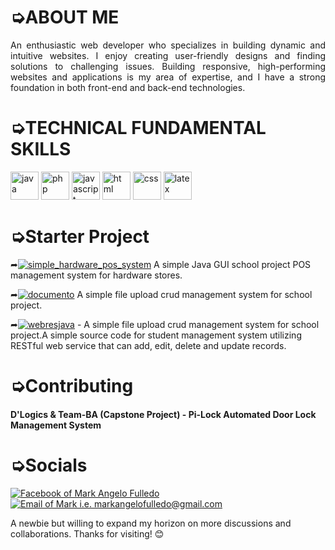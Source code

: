 <h1>➭ABOUT ME</h1>

<div align="justify">
An enthusiastic web developer who specializes in building dynamic and intuitive websites. I enjoy creating user-friendly designs and finding solutions to challenging issues. Building responsive, high-performing websites and applications is my area of expertise, and I have a strong foundation in both front-end and back-end technologies. 
</div>

<h1>➭TECHNICAL FUNDAMENTAL SKILLS</h1>
<p align="left">
<img src="https://cdn.jsdelivr.net/gh/devicons/devicon@latest/icons/java/java-original.svg" alt="java" width="45" height="45"/>
<img src="https://cdn.jsdelivr.net/gh/devicons/devicon@latest/icons/php/php-original.svg" alt="php" width="45" height="45"/>
<img src="https://cdn.jsdelivr.net/gh/devicons/devicon@latest/icons/javascript/javascript-original.svg" alt="javascript" width="45" height="45"/>
<img src="https://cdn.jsdelivr.net/gh/devicons/devicon@latest/icons/html5/html5-original.svg" alt="html" width="45" height="45"/>
<img src="https://cdn.jsdelivr.net/gh/devicons/devicon@latest/icons/css3/css3-original.svg" alt="css" width="45" height="45"/>
<img src="https://cdn.jsdelivr.net/gh/devicons/devicon@latest/icons/latex/latex-original.svg" alt="latex" width="45" height="45"/>
</p>

<h1>➭Starter Project</h1>

➦<a href="https://github.com/maximo-24/simple_java_hardware_store_pos_management_system.git"><img src="https://img.shields.io/badge/Simple%20Hardware%20POS%20System%20-%20%23FFFFFF?style=flat&logoColor=%23&logoSize=auto&color=%233dbe25" alt="simple_hardware_pos_system" /></a> A simple Java GUI school project POS management system for hardware stores.

➦<a href="https://github.com/maximo-24/documento_crud_system.git"><img src="https://img.shields.io/badge/DOCUMENTO%20-%20%231dd3dd?style=flat" alt="documento" /></a> A simple file upload crud management system for school project.

➦<a href="https://github.com/maximo-24/documento_crud_system.git](https://github.com/maximo-24/simple_student_manage_sys-RESTful-web-service_JAVA.git"><img src="https://img.shields.io/badge/Simple%20Student%20Management%20RESTful%20Web%20Service%20-%20%231c53bb" alt="webresjava" /></a> - A simple file upload crud management system for school project.A simple source code for student management system utilizing RESTful web service that can add, edit, delete and update records.

<h1>➭Contributing</h1>

<h4>D'Logics & Team-BA (Capstone Project) - Pi-Lock Automated Door Lock Management System</h4>

<h1>➭Socials</h1>

<a href="https://www.facebook.com/markangelo.fulledo">
<img src="https://img.shields.io/badge/FACEBOOK%20-%20%230866FF?style=for-the-badge&logo=facebook&logoSize=AUTO" alt="Facebook of Mark Angelo Fulledo"/></a‎><a href="https://mail.google.com/mail/u/0/?to=markangelofulledo@gmail.com&fs=1&tf=cm">
<img src="https://img.shields.io/badge/Gmail-d5d5d5?style=for-the-badge&logo=gmail&logoColor=0A0209" alt="Email of Mark i.e. markangelofulledo@gmail.com"/>
</a>

A newbie but willing to expand my horizon on more discussions and collaborations. Thanks for visiting! 😊
